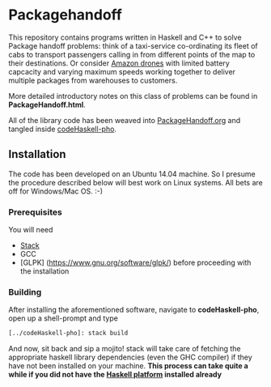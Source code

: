 # Packagehandoff

This repository contains programs written in Haskell and C++ to solve Package handoff problems: think of a taxi-service co-ordinating its fleet of cabs to transport passengers calling in from different points of the map to their destinations. Or consider [Amazon drones](https://www.youtube.com/watch?v=gFj5SCdSYQg) with limited battery capcacity and varying maximum speeds working together to deliver multiple packages from warehouses to customers.

More detailed introductory notes on this class of problems can be found in 
**PackageHandoff.html**.  

All of the library code has been weaved into
[PackageHandoff.org](https://github.com/gtelang/packagehandoff/blob/master/PackageHandoff.org)  and tangled inside [codeHaskell-pho](https://github.com/gtelang/packagehandoff/tree/master/codeHaskell-pho). 

## Installation
The code has been developed on an Ubuntu 14.04 machine. So I presume the procedure described below will best work on Linux
systems. All bets are off for Windows/Mac OS. :-) 

### Prerequisites
You will need  
 * [Stack](https://docs.haskellstack.org/en/stable/README/) 
 * GCC
 * [GLPK] (https://www.gnu.org/software/glpk/)
before proceeding with the installation

### Building 
After installing the aforementioned software, navigate to **codeHaskell-pho**, open up a shell-prompt and type
```zsh
[../codeHaskell-pho]: stack build
```
And now, sit back and sip a mojito! stack will take care of fetching the appropriate haskell library dependencies (even the GHC compiler) if they have not been installed on your machine. **This process can take quite a while if you did not have the [Haskell platform](https://www.haskell.org/platform/) installed already**
